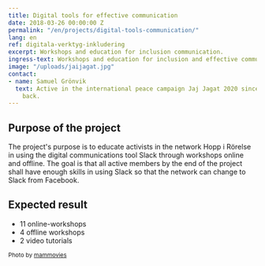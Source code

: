 ```yaml
---
title: Digital tools for effective communication
date: 2018-03-26 00:00:00 Z
permalink: "/en/projects/digital-tools-communication/"
lang: en
ref: digitala-verktyg-inkludering
excerpt: Workshops and education for inclusion communication.
ingress-text: Workshops and education for inclusion and effective communication.
image: "/uploads/jaijagat.jpg"
contact:
- name: Samuel Grönvik
  text: Active in the international peace campaign Jaj Jagat 2020 since two years
    back.
---
```


## Purpose of the project
The project's purpose is to educate activists in the network Hopp i Rörelse in using the digital communications tool Slack through workshops online and offline. The goal is that all active members by the end of the project shall have enough skills in using Slack so that the network can change to Slack from Facebook.

## Expected result
* 11 online-workshops
* 4 offline workshops
* 2 video tutorials

<small>Photo by [mammovies](https://www.flickr.com/photos/mammovies/40684118621/in/photolist-GRkqgb-22e8ccW-22e8hGU-GRkB67-24Z7K44-U1WGfu-7oUZvs-7oUYYw)</small>
